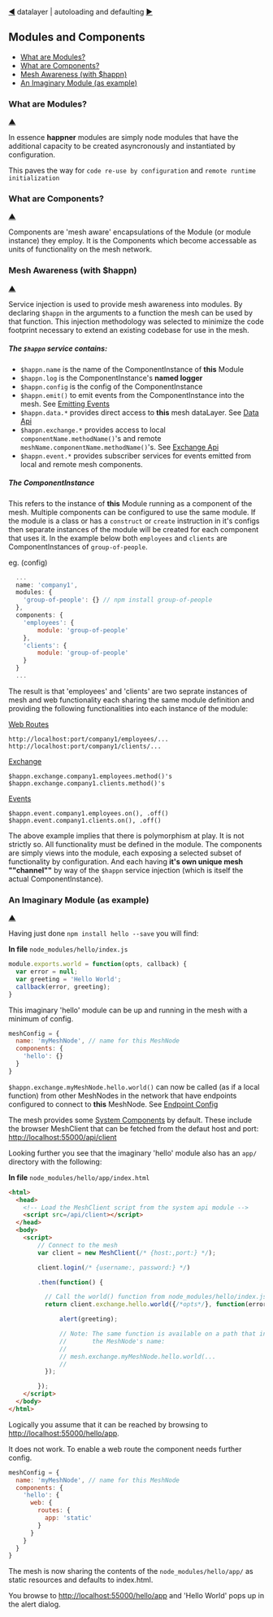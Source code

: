 [&#9664;](datalayer.md) datalayer | autoloading and defaulting [&#9654;](autoload.md)

## Modules and Components

* [What are Modules?](#what-are-modules)
* [What are Components?](#what-are-components)
* [Mesh Awareness (with $happn)](#mesh-awareness-with-happn)
* [An Imaginary Module (as example)](#an-imaginary-module-as-example)

### What are Modules?

[&#9650;](#)

In essence __happner__ modules are simply node modules that have the additional capacity to be created asyncronously and instantiated by configuration.

This paves the way for `code re-use by configuration` and `remote runtime initialization`

### What are Components?

[&#9650;](#)

Components are 'mesh aware' encapsulations of the Module (or module instance) they employ. It is the Components which become accessable as units of functionality on the mesh network.

### Mesh Awareness (with $happn)

[&#9650;](#)

Service injection is used to provide mesh awareness into modules. By declaring `$happn` in the arguments to a function the mesh can be used by that function. This injection methodology was selected to minimize the code footprint necessary to extend an existing codebase for use in the mesh.

##### The `$happn` service contains:

* `$happn.name` is the name of the ComponentInstance of __this__ Module
* `$happn.log` is the ComponentInstance's __named logger__
* `$happn.config` is the config of the ComponentInstance
* `$happn.emit()` to emit events from the ComponentInstance into the mesh. See [Emitting Events](events.md#emitting-events)
* `$happn.data.*` provides direct access to __this__ mesh dataLayer. See [Data Api](data.md)
* `$happn.exchange.*` provides access to local `componentName.methodName()`'s and remote `meshName.componentName.methodName()`'s. See [Exchange Api](exchange.md)
* `$happn.event.*` provides subscriber services for events emitted from local and remote mesh components.


##### The ComponentInstance

This refers to the instance of __this__ Module running as a component of the mesh. Multiple components can be configured to use the same module. If the module is a class or has a `construct` or `create` instruction in it's configs then separate instances of the module will be created for each component that uses it. In the example below both `employees` and `clients` are ComponentInstances of `group-of-people`.

eg. (config)

```javascript
  ...
  name: 'company1',
  modules: {
    'group-of-people': {} // npm install group-of-people
  },
  components: {
    'employees': {
        module: 'group-of-people'
    },
    'clients': {
        module: 'group-of-people'
    }
  }
  ...
```

The result is that 'employees' and 'clients' are two seprate instances of mesh and web functionality each sharing the same module definition and providing the following functionalities into each instance of the module:

[Web Routes](webroutes.md)

`http://localhost:port/company1/employees/...`<br/>
`http://localhost:port/company1/clients/...`<br/>

[Exchange](exchange.md)

`$happn.exchange.company1.employees.method()'s`<br/>
`$happn.exchange.company1.clients.method()'s`<br/>

[Events](events.md)

`$happn.event.company1.employees.on(), .off()`<br/>
`$happn.event.company1.clients.on(), .off()`<br/>


The above example implies that there is polymorphism at play. It is not strictly so. All functionality must be defined in the module. The components are simply views into the module, each exposing a selected subset of functionality by configuration. And each having __it's own unique mesh ""channel""__ by way of the `$happn` service injection (which is itself the actual ComponentInstance).


### An Imaginary Module (as example)

[&#9650;](#)

Having just done `npm install hello --save` you will find:

__In file__ `node_modules/hello/index.js`
```javascript
module.exports.world = function(opts, callback) {
  var error = null;
  var greeting = 'Hello World';
  callback(error, greeting);
}
```

This imaginary 'hello' module can be up and running in the mesh with a minimum of config.

```javascript
meshConfig = {
  name: 'myMeshNode', // name for this MeshNode
  components: {
    'hello': {}
  }
}
```

`$happn.exchange.myMeshNode.hello.world()` can now be called (as if a local function) from other MeshNodes in the network that have endpoints configured to connect to __this__ MeshNode. See [Endpoint Config](configuration.md#endpoint-config) 

The mesh provides some [System Components](system.md) by default. These include the browser MeshClient that can be fetched from the defaut host and port: [http://localhost:55000/api/client](http://localhost:55000/api/client)

Looking further you see that the imaginary 'hello' module also has an `app/` directory with the following:

__In file__ `node_modules/hello/app/index.html`
```html
<html>
  <head>
    <!-- Load the MeshClient script from the system api module -->
    <script src=/api/client></script>
  </head>
  <body>
    <script>
        // Connect to the mesh
        var client = new MeshClient(/* {host:,port:} */);

        client.login(/* {username:, password:} */)

        .then(function() {

          // Call the world() function from node_modules/hello/index.js
          return client.exchange.hello.world({/*opts*/}, function(error, greeting) {

              alert(greeting);

              // Note: The same function is available on a path that includes
              //       the MeshNode's name:
              //
              // mesh.exchange.myMeshNode.hello.world(...
              //
          });

        });
    </script>
  </body>
</html>
```

Logically you assume that it can be reached by browsing to [http://localhost:55000/hello/app](http://localhost:55000/hello/app).

It does not work. To enable a web route the component needs further config.

```javascript
meshConfig = {
  name: 'myMeshNode', // name for this MeshNode
  components: {
    'hello': {
      web: {
        routes: {
          app: 'static'
        }
      }
    }
  }
}
```

The mesh is now sharing the contents of the `node_modules/hello/app/` as static resources and defaults to index.html.

You browse to [http://localhost:55000/hello/app](http://localhost:55000/hello/app) and 'Hello World' pops up in the alert dialog.



